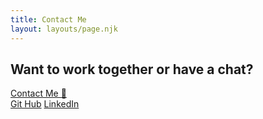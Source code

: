 ```yaml
---
title: Contact Me
layout: layouts/page.njk
---
```

<div class="border-4 border-black p-8 flex flex-col items-center rounded-lg">
    <h2 class="contact-info text-center bg-pink-light font-display text-2xl">Want to work together or have a chat?</h2>
    <div class="inline-flex rounded-md shadow m-8">
        <a class="button inline-flex items-center justify-center px-5 py-3 border border-transparent font-medium rounded-md bg-pink-dark hover:bg-pink-primary transition duration-250 ease-in-out" href="mailto:emilysmikl@gmail.com">Contact Me 👋</a>
    </div>
    <div class="flex justify-start">
        <a href="" class="mx-4">Git Hub</a>
        <a href="" class="mx-4">LinkedIn</a>
    </div>
</div>
